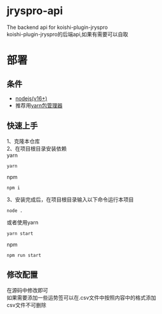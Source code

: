 # jryspro-api
 The backend api for koishi-plugin-jryspro  
 koishi-plugin-jryspro的后端api,如果有需要可以自取  

# 部署
## 条件
* [nodejs(v16+)](https://nodejs.org)
* 推荐用[yarn包管理器](https://www.yarnpkg.cn/)

## 快速上手
1、克隆本仓库  
2、在项目根目录安装依赖  
yarn  
```
yarn
```
npm  
```
npm i
```
3、安装完成后，在项目根目录输入以下命令运行本项目  
```
node .
```
或者使用yarn  
```
yarn start
```
npm  
```
npm run start
```

## 修改配置
在源码中修改即可  
如果需要添加一些运势签可以在.csv文件中按照内容中的格式添加  
csv文件不可删除  
